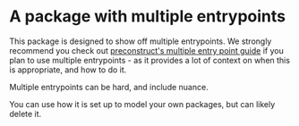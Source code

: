 # A package with multiple entrypoints

This package is designed to show off multiple entrypoints. We strongly recommend you check out [preconstruct's multiple entry point guide](https://preconstruct.tools/tutorials/multiple-entrypoints) if you plan to use multiple entrypoints - as it provides a lot of context on when this is appropriate, and how to do it.

Multiple entrypoints can be hard, and include nuance.

You can use how it is set up to model your own packages, but can likely delete it.
